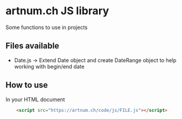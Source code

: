 artnum.ch JS library
====================

Some functions to use in projects

Files available
---------------

  * Date.js -> Extend Date object and create DateRange object to help working with begin/end date

How to use
----------

In your HTML document

```html
    <script src="https://artnum.ch/code/js/FILE.js"></script>
```

